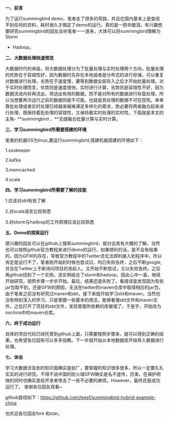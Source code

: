 **一、前言**

为了运行summingbird
demo，笔者走了很多的弯路，并且在国内基本上是查阅不到任何的资料，耗时很久才搞定了demo的运行。真的是一把辛酸泪，有兴趣想要研究summingbird的园友且听笔者一一道来，大体可以将summingbird理解为Storm
+ Hadoop。

**二、大数据处理快速预览**

大数据时代的来临，将大数据处理分为了批量处理与实时处理两个方向，批量处理的优势在于容错性好，因为数据时先存在本地或者是分布式的进行存储，可以重复对数据进行处理，劣势在于速度慢，要等到数据全部存入之后才开始批量处理。对于实时处理而言，优势则是速度很快，实时进行计算，劣势则是容错性不好，因为数据流进内存再流出，筛选出有用的数据，而不是对所有的数据进行存盘处理，所以当想要再次运行之前的数据则是不可能，也就是其处理的数据不可在现性。单单靠批处理或者实时处理已经越来越难满足多样化的需求，势必要将两者融合起来进行处理。既保持着批处理的容错性，又保持着实时处理的实时性。下面就是本文的主角-
**summingbird ，**无缝融合批量计算与实时计算。

**三、学习summingbird所需要搭建的环境**

笔者的机器OS为linux,要运行summingbird,搭建机器搭建的环境如下：

1.zookeeper

2.kafka

3.memcached

4.scala

**四、学习summingbird所需要了解的技能**

1.应该对sbt有些了解

2.对scala语言比较熟悉

3.对storm与hadoop的工作原理应该比较熟悉

**五、Demo的探索运行**

感兴趣的园友可以在github上搜索summingbird，就对会其有大概的了解。当然也可以按照github官方教程来进行demo的运行，如果顺利的话，是不会有结果的，因为GFW的存在，导致官方教程中的Twitter流无法顺利接入到程序中。所以肯定是运行不了，笔者刚开始的时候也尝试过，均已失败告终，之后不断google,并且在Twitter上不断询问项目的发起人。又开始不断尝试，又以失败告终。之后再github找到了一个实例，该实例结合了storm和hadoop，因此心中一喜，继续开始研究，按照步骤一步步开始，最后，结果还是失败了。看错误是发现因为有些jar包取不到，还是GFW的原因，无法在twitter的maven仓库中取得相应的jar包，由于笔者之前没有研究过maven和sbt，接下来就开始学习sbt和maven，当然也没有特别深入的学习，只是掌握一些基本的用法，能够看懂sbt文件和maven文件。之后打开了项目的sbt文件，发现里面所依赖的库被墙了，于是乎，开始改为oschina中的maven仓库。

**六、终于成功运行**

具体的项目代码已经托管到github上面，只需要按照步骤来，就可以得到正确的结果，也希望各位园有可以多多指教。下一步就开始从本地数据库开始导入数据进行处理。

**七、体会**

学习大数据涉及到的知识面确实是挺广，要掌握的知识很多很多，所以一定要扎扎实实的进行研究。不得不说中国的防火墙GFW确实是名不虚传，厉害。在保护网络的同时也确实是给开发者带去了一些不必要的麻烦。However，最终还是成功运行了。
谢谢各位园友观看~

github路径如下：<https://github.com/leesf/summingbird-hybrid-example-china>

也欢迎各位园友fork 和star。

